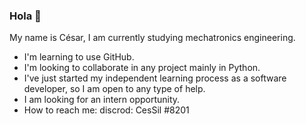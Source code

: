 ### Hola 👋

My name is César, I am currently studying mechatronics engineering. 
- I'm learning to use GitHub.
- I'm looking to collaborate in any project mainly in Python. 
- I've just started my independent learning process as a software developer, so I am open to any type of help. 
- I am looking for an intern opportunity. 
- How to reach me: discrod: CesSil #8201

